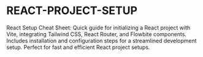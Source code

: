 # REACT-PROJECT-SETUP
React Setup Cheat Sheet: Quick guide for initializing a React project with Vite, integrating Tailwind CSS, React Router, and Flowbite components. Includes installation and configuration steps for a streamlined development setup. Perfect for fast and efficient React project setups.
